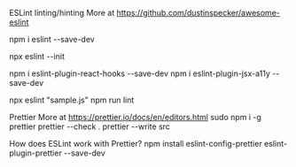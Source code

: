 ESLint
    linting/hinting
  More at https://github.com/dustinspecker/awesome-eslint

  npm i eslint --save-dev

  npx eslint --init

  npm i eslint-plugin-react-hooks --save-dev
  npm i  eslint-plugin-jsx-a11y --save-dev

  npx eslint "sample.js"
  npm run lint

Prettier
  More at https://prettier.io/docs/en/editors.html
  sudo npm i -g prettier
  prettier --check .
  prettier --write src

  How does ESLint work with Prettier?
  npm install eslint-config-prettier eslint-plugin-prettier --save-dev
